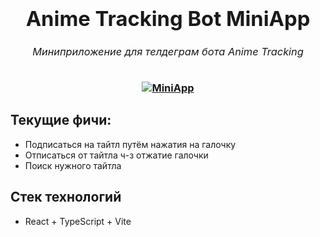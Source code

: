 <h3 align="center">
  <div align="center">
    <h1>Anime Tracking Bot MiniApp</h1>
    <h6>Миниприложение для телдеграм бота Anime Tracking</h6>
  </div>
  <a href="https://github.com/RamilYI/Anime-Tracking">
    <img src="https://i.imgur.com/m8bJBhT.png" alt="MiniApp"/>
  </a>
</h3>

## Текущие фичи: 

* Подписаться на тайтл путём нажатия на галочку
* Отписаться от тайтла ч-з отжатие галочки
* Поиск нужного тайтла

## Стек технологий

* React + TypeScript + Vite
 
